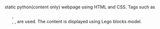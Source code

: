 static python(content only) webpage using HTML and CSS. Tags such as <ul>, <div>, <display>, <vertical-align> are used. The content is displayed using Lego blocks model.
